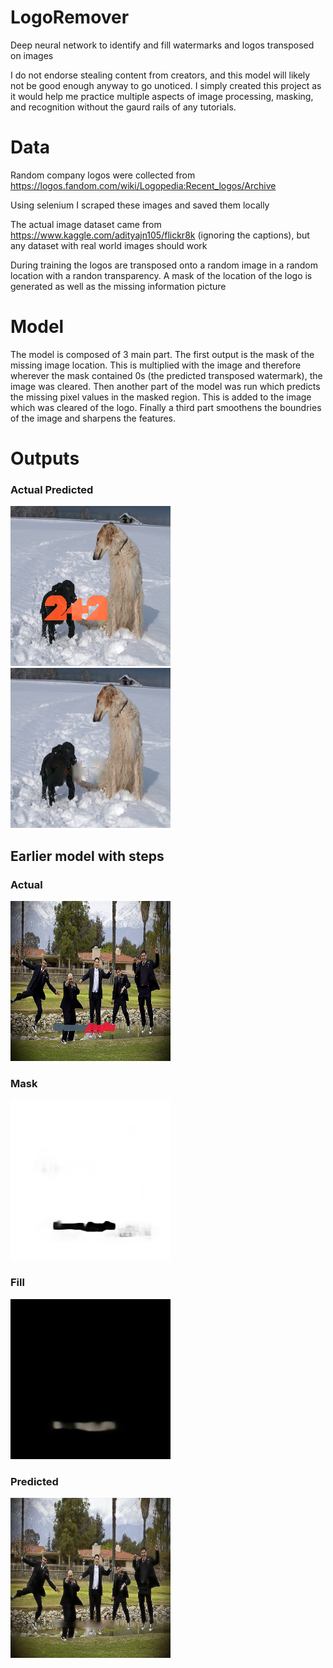 # LogoRemover
Deep neural network to identify and fill watermarks and logos transposed on images

I do not endorse stealing content from creators, and this model will likely not be good enough anyway to go unoticed. I simply created this project as it would help me practice multiple aspects of image processing, masking, and recognition without the gaurd rails of any tutorials.

# Data

Random company logos were collected from https://logos.fandom.com/wiki/Logopedia:Recent_logos/Archive

Using selenium I scraped these images and saved them locally

The actual image dataset came from https://www.kaggle.com/adityajn105/flickr8k (ignoring the captions), but any dataset with real world images should work

During training the logos are transposed onto a random image in a random location with a randon transparency. A mask of the location of the logo is generated as well as the missing information picture

# Model

The model is composed of 3 main part. The first output is the mask of the missing image location. This is multiplied with the image and therefore wherever the mask contained 0s (the predicted transposed watermark), the image was cleared. Then another part of the model was run which predicts the missing pixel values in the masked region. This is added to the image which was cleared of the logo. Finally a third part smoothens the boundries of the image and sharpens the features.

# Outputs

### Actual                                                 Predicted
![Actual dog image](output/dogActual.png "Actual Image") ![Predicted dog image](output/dogPredict.png "Predicted Image")


## Earlier model with steps
### Actual
![Actual people image](output/peopleActual.png "Actual Image")
### Mask
![Masked people image](output/peopleMask.png "Masked Image")
### Fill
![Fill prediction people image](output/peopleFill.png "Predicted Fill Image")
### Predicted
![Predicted people image](output/peoplePredict.png "Predicted Image")


